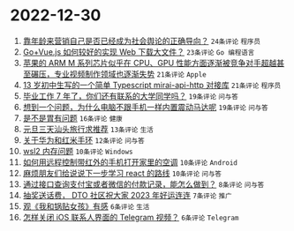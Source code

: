 # 2022-12-30

1. [靠年龄来营销自己是否已经成为社会舆论的正确导向？](https://www.v2ex.com/t/905496) `24条评论` `程序员`
1. [Go+Vue.js 如何较好的实现 Web 下载大文件？](https://www.v2ex.com/t/905515) `23条评论` `Go 编程语言`
1. [苹果的 ARM M 系列芯片似乎在 CPU、GPU 性能方面逐渐被竞争对手超越甚至碾压，专业视频制作领域也逐渐失势](https://www.v2ex.com/t/905506) `21条评论` `Apple`
1. [13 岁初中生写的一个简单 Typescript mirai-api-http 对接库](https://www.v2ex.com/t/905504) `21条评论` `程序员`
1. [毕业工作 7 年了，你们还有联系的大学同学吗？](https://www.v2ex.com/t/905528) `19条评论` `问与答`
1. [想到一个问题，为什么电脑不跟手机一样内置震动马达呢](https://www.v2ex.com/t/905511) `19条评论` `问与答`
1. [是不是胃有问题](https://www.v2ex.com/t/905523) `16条评论` `健康`
1. [元旦三天汕头旅行求推荐](https://www.v2ex.com/t/905497) `13条评论` `生活`
1. [关于华为和红米手环](https://www.v2ex.com/t/905508) `12条评论` `问与答`
1. [wsl2 内存问题](https://www.v2ex.com/t/905524) `10条评论` `Windows`
1. [如何用远程控制带红外的手机打开家里的空调](https://www.v2ex.com/t/905513) `10条评论` `Android`
1. [麻烦朋友们给说说下一步学习 react 的路线](https://www.v2ex.com/t/905503) `10条评论` `问与答`
1. [通过接口查询支付宝或者微信的付款记录，能怎么做到？](https://www.v2ex.com/t/905501) `8条评论` `问与答`
1. [抽奖送话费， DTO 社区祝大家 2023 年好运连连](https://www.v2ex.com/t/905509) `7条评论` `推广`
1. [观《我和锅贴女孩》有感](https://www.v2ex.com/t/905520) `6条评论` `生活`
1. [怎样关闭 iOS 联系人界面的 Telegram 视频？](https://www.v2ex.com/t/905510) `6条评论` `Telegram`
